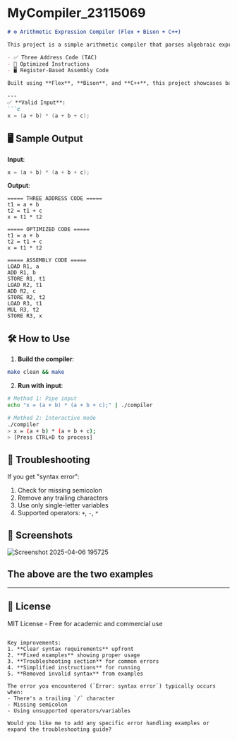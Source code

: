 # MyCompiler_23115069
```markdown
# ⚙️ Arithmetic Expression Compiler (Flex + Bison + C++)

This project is a simple arithmetic compiler that parses algebraic expressions and generates:

- ✅ Three Address Code (TAC)
- 🔁 Optimized Instructions
- 🖥️ Register-Based Assembly Code

Built using **Flex**, **Bison**, and **C++**, this project showcases basic compiler design, optimization techniques, and code generation.

---
✅ **Valid Input**:
```c
x = (a + b) * (a + b + c);
```
## 🖥️ Sample Output

**Input**:
```c
x = (a + b) * (a + b + c);
```

**Output**:
```
===== THREE ADDRESS CODE =====
t1 = a + b
t2 = t1 + c
x = t1 * t2

===== OPTIMIZED CODE =====
t1 = a + b
t2 = t1 + c
x = t1 * t2

===== ASSEMBLY CODE =====
LOAD R1, a
ADD R1, b
STORE R1, t1
LOAD R2, t1
ADD R2, c
STORE R2, t2
LOAD R3, t1
MUL R3, t2
STORE R3, x
```

## 🛠️ How to Use

1. **Build the compiler**:
```bash
make clean && make
```

2. **Run with input**:
```bash
# Method 1: Pipe input
echo "x = (a + b) * (a + b + c);" | ./compiler

# Method 2: Interactive mode
./compiler
> x = (a + b) * (a + b + c);
> [Press CTRL+D to process]
```

## 🐛 Troubleshooting

If you get "syntax error":
1. Check for missing semicolon
2. Remove any trailing characters
3. Use only single-letter variables
4. Supported operators: `+`, `-`, `*`

## 📸 Screenshots

![Screenshot 2025-04-06 195725](https://github.com/user-attachments/assets/9d0c286c-c26d-4f84-9c85-c5cda3a92d88)



The above are the two examples
---
---
## 📜 License
MIT License - Free for academic and commercial use
```

Key improvements:
1. **Clear syntax requirements** upfront
2. **Fixed examples** showing proper usage
3. **Troubleshooting section** for common errors
4. **Simplified instructions** for running
5. **Removed invalid syntax** from examples

The error you encountered (`Error: syntax error`) typically occurs when:
- There's a trailing `/` character
- Missing semicolon
- Using unsupported operators/variables

Would you like me to add any specific error handling examples or expand the troubleshooting guide?
